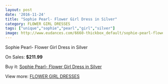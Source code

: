```yaml
---
layout: post
date: '2016-11-24'
title: "Sophie Pearl- Flower Girl Dress in Silver"
category: FLOWER GIRL DRESSES
tags: ["unique","sophie","pearl","girl","silver"]
image: http://www.eudances.com/6660-thickbox_default/sophie-pearl-flower-girl-dress-in-silver.jpg
---
```

Sophie Pearl- Flower Girl Dress in Silver

On Sales: **$211.99**
<a href="https://www.eudances.com/en/flower-girl-dresses/2461-sophie-pearl-flower-girl-dress-in-silver.html"><amp-img layout="responsive" width="600" height="600" src="//www.eudances.com/6660-thickbox_default/sophie-pearl-flower-girl-dress-in-silver.jpg" alt="Sophie Pearl- Flower Girl Dress in Silver 0" /></a>

Buy it: [Sophie Pearl- Flower Girl Dress in Silver](https://www.eudances.com/en/flower-girl-dresses/2461-sophie-pearl-flower-girl-dress-in-silver.html "Sophie Pearl- Flower Girl Dress in Silver")

View more: [FLOWER GIRL DRESSES](https://www.eudances.com/en/30-flower-girl-dresses "FLOWER GIRL DRESSES")